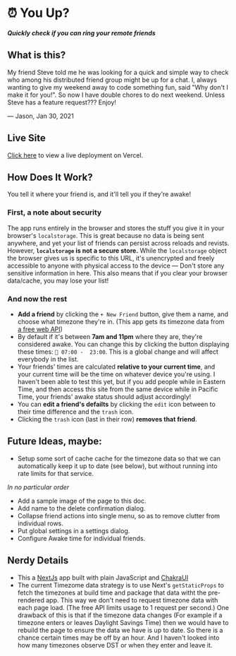 # ⏰ You Up?
***Quickly check if you can ring your remote friends***

## What is this?
My friend Steve told me he was looking for a quick and simple way to check who among his distributed friend group might be up for a chat. I, always wanting to give my weekend away to code something fun, said "Why don't I make it for you!". So now I have double chores to do next weekend. Unless Steve has a feature request??? Enjoy!

— Jason, Jan 30, 2021

## Live Site
[Click here](https://youup.vercel.app/) to view a live deployment on Vercel.

## How Does It Work?
You tell it where your friend is, and it'll tell you if they're awake!

### First, a note about security

The app runs entirely in the browser and stores the stuff you give it in your browser's `localstorage`. This is great because no data is being sent anywhere, and yet your list of friends can persist across reloads and revists. However, **`localstorage` is not a secure store.** While the `localstorage` object the browser gives us is specific to this URL, it's unencrypted and freely accessible to anyone with physical access to the device — Don't store any sensitive information in here. This also means that if you clear your browser data/cache, you may lose your list!

### And now the rest

- **Add a friend** by clicking the `+ New Friend` button, give them a name, and choose what timezone they're in. (This app gets its timezone data from [a free web API](https://timezonedb.com/))
- By default if it's between **7am and 11pm** where they are, they're considered awake. You can change this by clicking the button displaying these times: `👋 07:00 -  23:00`. This is a global change and will affect everybody in the list.
- Your friends' times are calculated **relative to your current time**, and your current time will be the time on whatever device you're using. I haven't been able to test this yet, but if you add people while in Eastern Time, and then access this site from the same device while in Pacific Time, your friends' awake status should adjust accordingly!
- You can **edit a friend's defailts** by clicking the `edit` icon between to their time difference and the `trash` icon.
- Clicking the `trash` icon (last in their row) **removes that friend**.

## Future Ideas, maybe:

- Setup some sort of cache cache for the timezone data so that we can automatically keep it up to date (see below), but without running into rate limits for that service.

_In no particular order_
- Add a sample image of the page to this doc.
- Add name to the delete confirmation dialog.
- Collapse friend actions into single menu, so as to remove clutter from individual rows.
- Put global settings in a settings dialog.
- Configure Awake time for individual friends.

## Nerdy Details

- This a [NextJs](https://nextjs.org/) app built with plain JavaScript and [ChakraUI](https://chakra-ui.com/)
- The current Timezome data strategy is to use Next's `getStaticProps` to fetch the timezones at build time and package that data witht the pre-rendered app. This way we don't need to request timezone data with each page load. (The free API limits usage to 1 request per second.) One drawback of this is that if the timezone data changes (For example if a timezone enters or leaves Daylight Savings Time) then we would have to rebuild the page to ensure the data we have is up to date. So there is a chance certain times may be off by an hour. And I haven't looked into how many timezones observe DST or when they enter and leave it.
